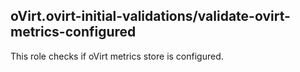 ## oVirt.ovirt-initial-validations/validate-ovirt-metrics-configured

This role checks if oVirt metrics store is configured.
